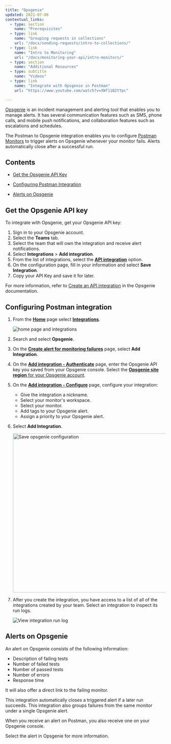 ```yaml
---
title: "Opsgenie"
updated: 2022-07-06
contextual_links:
  - type: section
    name: "Prerequisites"
  - type: link
    name: "Grouping requests in collections"
    url: "/docs/sending-requests/intro-to-collections/"
  - type: link
    name: "Intro to Monitoring"
    url: "/docs/monitoring-your-api/intro-monitors/"
  - type: section
    name: "Additional Resources"
  - type: subtitle
    name: "Videos"
  - type: link
    name: "Integrate with Opsgenie in Postman"
    url: "https://www.youtube.com/watch?v=XWf11B2tYpc"

---
```


[Opsgenie](https://www.atlassian.com/software/opsgenie) is an incident management and alerting tool that enables you to manage alerts. It has several communication features such as SMS, phone calls, and mobile push notifications, and collaboration features such as escalations and schedules.

The Postman to Opsgenie integration enables you to configure [Postman Monitors](/docs/monitoring-your-api/intro-monitors/) to trigger alerts on Opsgenie whenever your monitor fails. Alerts automatically close after a successful run.

## Contents

* [Get the Opsgenie API Key](#get-the-opsgenie-api-key)

* [Configuring Postman Integration](#configuring-postman-integration)

* [Alerts on Opsgenie](#alerts-on-opsgenie)

## Get the Opsgenie API key

To integrate with Opsgenie, get your Opsgenie API key:

1. Sign in to your Opsgenie account.
1. Select the **Teams** tab.
1. Select the team that will own the integration and receive alert notifications.
1. Select **Integrations** > **Add integration**.
1. From the list of integrations, select the [**API integration**](https://support.atlassian.com/opsgenie/docs/what-is-a-default-api-integration/) option.
1. On the configuration page, fill in your information and select **Save Integration**.
1. Copy your API Key and save it for later.

For more information, refer to [Create an API integration](https://support.atlassian.com/opsgenie/docs/create-a-default-api-integration/) in the Opsgenie documentation.

## Configuring Postman integration

1. From the **[Home](https://go.postman.co/home)** page select **[Integrations](https://go.postman.co/integrations)**.

    ![home page and integrations](https://assets.postman.com/postman-docs/home-integrations.jpg)

1. Search and select **Opsgenie**.

1. On the **[Create alert for monitoring failures](https://postman.postman.co/integrations/service/opsgenie/monitor_run_opsgenie)** page, select **Add Integration**.

1. On the **[Add integration - Authenticate](https://postman.postman.co/integrations/service/opsgenie/add/monitor_run_opsgenie)** page, enter the Opsgenie API key you saved from your Opsgenie console. Select the [**Opsgenie site region** for your Opsgenie account](https://support.atlassian.com/opsgenie/docs/opsgenie-data-residency/).

1. On the **[Add integration - Configure](https://postman.postman.co/integrations/service/opsgenie/add/monitor_run_opsgenie)** page, configure your integration:
    * Give the integration a nickname.
    * Select your monitor's workspace.
    * Select your monitor.
    * Add tags to your Opsgenie alert.
    * Assign a priority to your Opsgenie alert.

1. Select **Add Integration**.

    <img src="https://assets.postman.com/postman-docs/opsgenie-save-configuration-b.jpg" alt="Save opsgenie configuration" width="500px"/>

1. After you create the integration, you have access to a list of all of the integrations created by your team. Select an integration to inspect its run logs.

    ![View integration run log](https://assets.postman.com/postman-docs/opsgenie-run-logs.jpg)

## Alerts on Opsgenie

An alert on Opsgenie consists of the following information:

* Description of failing tests
* Number of failed tests
* Number of passed tests
* Number of errors
* Response time

It will also offer a direct link to the failing monitor.

This integration automatically closes a triggered alert if a later run succeeds. This integration also groups failures from the same monitor under a single Opsgenie alert.

When you receive an alert on Postman, you also receive one on your Opsgenie console.

Select the alert in Opsgenie for more information.
